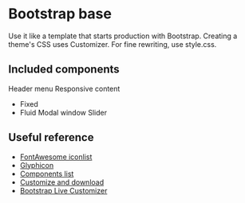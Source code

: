 # Bootstrap base
Use it like a template that starts production with Bootstrap.
Creating a theme's CSS uses Customizer.
For fine rewriting, use style.css.
## Included components
Header menu
Responsive content
 - Fixed
 - Fluid
Modal window
Slider
## Useful reference
- [FontAwesome iconlist](http://fontawesome.io/icons/)
- [Glyphicon](http://glyphicons.com/)
- [Components list](https://getbootstrap.com/docs/3.3/components/)
- [Customize and download](https://getbootstrap.com/docs/3.3/customize/)
- [Bootstrap Live Customizer](https://www.bootstrap-live-customizer.com/)